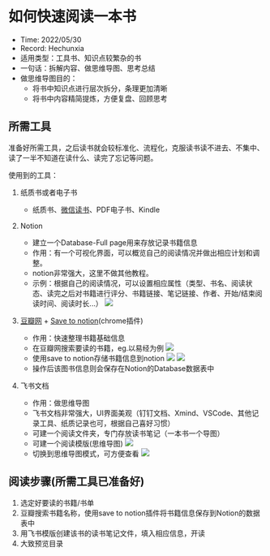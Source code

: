 # 如何快速阅读一本书
- Time: 2022/05/30
- Record: Hechunxia
- 适用类型：工具书、知识点较繁杂的书
- 一句话：拆解内容、做思维导图、思考总结
- 做思维导图目的：
    - 将书中知识点进行层次拆分，条理更加清晰
    - 将书中内容精简提炼，方便复盘、回顾思考    

## 所需工具
准备好所需工具，之后读书就会较标准化、流程化，克服读书读不进去、不集中、读了一半不知道在读什么、读完了忘记等问题。


使用到的工具：

1. 纸质书或者电子书
    - 纸质书、[微信读书](https://weread.qq.com/)、PDF电子书、Kindle
2. Notion
    - 建立一个Database-Full page用来存放记录书籍信息
    - 作用：有一个可视化界面，可以概览自己的阅读情况并做出相应计划和调整。
    - notion非常强大，这里不做其他教程。
    - 示例：根据自己的阅读情况，可以设置相应属性（类型、书名、阅读状态、读完之后对书籍进行评分、书籍链接、笔记链接、作者、开始/结束阅读时间、阅读时长...）
        ![](https://hcx-blog-images.oss-cn-chengdu.aliyuncs.com/images/20220530103015.png)

3. [豆瓣网](https://www.douban.com/) + [Save to notion](https://chrome.google.com/webstore/detail/ldmmifpegigmeammaeckplhnjbbpccmm)(chrome插件)
    - 作用：快速整理书籍基础信息
    - 在豆瓣网搜索要读的书籍，eg.以易经为例
        ![](https://hcx-blog-images.oss-cn-chengdu.aliyuncs.com/images/20220530101632.png)
    - 使用save to notion存储书籍信息到notion
        ![](https://hcx-blog-images.oss-cn-chengdu.aliyuncs.com/images/20220530101843.png)
        ![](https://hcx-blog-images.oss-cn-chengdu.aliyuncs.com/images/20220530103104.png)
    - 操作后该图书信息则会保存在Notion的Database数据表中

4. 飞书文档
    - 作用：做思维导图
    - 飞书文档非常强大，UI界面美观（钉钉文档、Xmind、VSCode、其他记录工具、纸质记录也可，根据自己喜好习惯）
    - 可建一个阅读文件夹，专门存放读书笔记（一本书一个导图）
    - 可建一个阅读模版(思维导图)
        ![](https://hcx-blog-images.oss-cn-chengdu.aliyuncs.com/images/20220531001849.png)
    - 切换到思维导图模式，可方便查看
        ![](https://hcx-blog-images.oss-cn-chengdu.aliyuncs.com/images/20220531002034.png)


## 阅读步骤(所需工具已准备好)
1. 选定好要读的书籍/书单
2. 豆瓣搜索书籍名称，使用save to notion插件将书籍信息保存到Notion的数据表中
3. 用飞书模版创建该书的读书笔记文件，填入相应信息，开读
4. 大致预览目录




